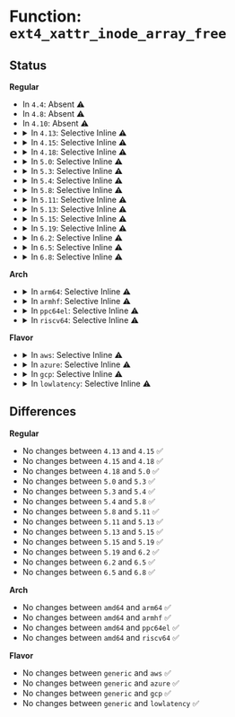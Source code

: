 # Function: <code>ext4_xattr_inode_array_free</code>

## Status
<b>Regular</b>
<ul>
<li>
In <code>4.4</code>: Absent ⚠️
</li>
<li>
In <code>4.8</code>: Absent ⚠️
</li>
<li>
In <code>4.10</code>: Absent ⚠️
</li>
<li>
<details>
<summary>In <code>4.13</code>: Selective Inline ⚠️</summary>

```c
void ext4_xattr_inode_array_free(struct ext4_xattr_inode_array *ea_inode_array);
```

**Collision:** Unique Global

**Inline:** Selective

**Transformation:** False

**Instances:**

```
In fs/ext4/xattr.c (ffffffff8133c970)
Location: fs/ext4/xattr.c:2885
Inline: True
Inline callers:
  - fs/ext4/xattr.c:ext4_xattr_block_set
Direct callers:
  - fs/ext4/inode.c:ext4_evict_inode
  - fs/ext4/inode.c:ext4_evict_inode
```
**Symbols:**

```
ffffffff8133ee10-ffffffff8133ee51: ext4_xattr_inode_array_free (STB_GLOBAL)
```
</details>
</li>
<li>
<details>
<summary>In <code>4.15</code>: Selective Inline ⚠️</summary>

```c
void ext4_xattr_inode_array_free(struct ext4_xattr_inode_array *ea_inode_array);
```

**Collision:** Unique Global

**Inline:** Selective

**Transformation:** False

**Instances:**

```
In fs/ext4/xattr.c (ffffffff81360f18)
Location: fs/ext4/xattr.c:2931
Inline: True
Inline callers:
  - fs/ext4/xattr.c:ext4_xattr_block_set
Direct callers:
  - fs/ext4/inode.c:ext4_evict_inode
  - fs/ext4/inode.c:ext4_evict_inode
```
**Symbols:**

```
ffffffff81363420-ffffffff81363461: ext4_xattr_inode_array_free (STB_GLOBAL)
```
</details>
</li>
<li>
<details>
<summary>In <code>4.18</code>: Selective Inline ⚠️</summary>

```c
void ext4_xattr_inode_array_free(struct ext4_xattr_inode_array *ea_inode_array);
```

**Collision:** Unique Global

**Inline:** Selective

**Transformation:** False

**Instances:**

```
In fs/ext4/xattr.c (ffffffff8138f890)
Location: fs/ext4/xattr.c:2945
Inline: True
Inline callers:
  - fs/ext4/xattr.c:ext4_xattr_block_set
Direct callers:
  - fs/ext4/inode.c:ext4_evict_inode
  - fs/ext4/inode.c:ext4_evict_inode
```
**Symbols:**

```
ffffffff81391bb0-ffffffff81391bf0: ext4_xattr_inode_array_free (STB_GLOBAL)
```
</details>
</li>
<li>
<details>
<summary>In <code>5.0</code>: Selective Inline ⚠️</summary>

```c
void ext4_xattr_inode_array_free(struct ext4_xattr_inode_array *ea_inode_array);
```

**Collision:** Unique Global

**Inline:** Selective

**Transformation:** False

**Instances:**

```
In fs/ext4/xattr.c (ffffffff813a7f6a)
Location: fs/ext4/xattr.c:2951
Inline: True
Inline callers:
  - fs/ext4/xattr.c:ext4_xattr_block_set
  - fs/ext4/xattr.c:ext4_xattr_block_set
Direct callers:
  - fs/ext4/inode.c:ext4_evict_inode
  - fs/ext4/inode.c:ext4_evict_inode
```
**Symbols:**

```
ffffffff813aa7f0-ffffffff813aa830: ext4_xattr_inode_array_free (STB_GLOBAL)
```
</details>
</li>
<li>
<details>
<summary>In <code>5.3</code>: Selective Inline ⚠️</summary>

```c
void ext4_xattr_inode_array_free(struct ext4_xattr_inode_array *ea_inode_array);
```

**Collision:** Unique Global

**Inline:** Selective

**Transformation:** False

**Instances:**

```
In fs/ext4/xattr.c (ffffffff813d2332)
Location: fs/ext4/xattr.c:2953
Inline: True
Inline callers:
  - fs/ext4/xattr.c:ext4_xattr_block_set
  - fs/ext4/xattr.c:ext4_xattr_block_set
Direct callers:
  - fs/ext4/inode.c:ext4_evict_inode
  - fs/ext4/inode.c:ext4_evict_inode
```
**Symbols:**

```
ffffffff813d49e0-ffffffff813d4a20: ext4_xattr_inode_array_free (STB_GLOBAL)
```
</details>
</li>
<li>
<details>
<summary>In <code>5.4</code>: Selective Inline ⚠️</summary>

```c
void ext4_xattr_inode_array_free(struct ext4_xattr_inode_array *ea_inode_array);
```

**Collision:** Unique Global

**Inline:** Selective

**Transformation:** False

**Instances:**

```
In fs/ext4/xattr.c (ffffffff813eba12)
Location: fs/ext4/xattr.c:2953
Inline: True
Inline callers:
  - fs/ext4/xattr.c:ext4_xattr_block_set
  - fs/ext4/xattr.c:ext4_xattr_block_set
Direct callers:
  - fs/ext4/inode.c:ext4_evict_inode
  - fs/ext4/inode.c:ext4_evict_inode
```
**Symbols:**

```
ffffffff813ee0c0-ffffffff813ee100: ext4_xattr_inode_array_free (STB_GLOBAL)
```
</details>
</li>
<li>
<details>
<summary>In <code>5.8</code>: Selective Inline ⚠️</summary>

```c
void ext4_xattr_inode_array_free(struct ext4_xattr_inode_array *ea_inode_array);
```

**Collision:** Unique Global

**Inline:** Selective

**Transformation:** False

**Instances:**

```
In fs/ext4/xattr.c (ffffffff814390f6)
Location: fs/ext4/xattr.c:2940
Inline: True
Inline callers:
  - fs/ext4/xattr.c:ext4_xattr_block_set
  - fs/ext4/xattr.c:ext4_xattr_block_set
Direct callers:
  - fs/ext4/inode.c:ext4_evict_inode
  - fs/ext4/inode.c:ext4_evict_inode
```
**Symbols:**

```
ffffffff8143b030-ffffffff8143b070: ext4_xattr_inode_array_free (STB_GLOBAL)
```
</details>
</li>
<li>
<details>
<summary>In <code>5.11</code>: Selective Inline ⚠️</summary>

```c
void ext4_xattr_inode_array_free(struct ext4_xattr_inode_array *ea_inode_array);
```

**Collision:** Unique Global

**Inline:** Selective

**Transformation:** False

**Instances:**

```
In fs/ext4/xattr.c (ffffffff81451c1f)
Location: fs/ext4/xattr.c:2948
Inline: True
Inline callers:
  - fs/ext4/xattr.c:ext4_xattr_block_set
  - fs/ext4/xattr.c:ext4_xattr_block_set
Direct callers:
  - fs/ext4/inode.c:ext4_evict_inode
  - fs/ext4/inode.c:ext4_evict_inode
```
**Symbols:**

```
ffffffff81453bb0-ffffffff81453bf0: ext4_xattr_inode_array_free (STB_GLOBAL)
```
</details>
</li>
<li>
<details>
<summary>In <code>5.13</code>: Selective Inline ⚠️</summary>

```c
void ext4_xattr_inode_array_free(struct ext4_xattr_inode_array *ea_inode_array);
```

**Collision:** Unique Global

**Inline:** Selective

**Transformation:** False

**Instances:**

```
In fs/ext4/xattr.c (ffffffff81457353)
Location: fs/ext4/xattr.c:2948
Inline: True
Inline callers:
  - fs/ext4/xattr.c:ext4_xattr_block_set
  - fs/ext4/xattr.c:ext4_xattr_block_set
Direct callers:
  - fs/ext4/inode.c:ext4_evict_inode
  - fs/ext4/inode.c:ext4_evict_inode
```
**Symbols:**

```
ffffffff814594e0-ffffffff81459520: ext4_xattr_inode_array_free (STB_GLOBAL)
```
</details>
</li>
<li>
<details>
<summary>In <code>5.15</code>: Selective Inline ⚠️</summary>

```c
void ext4_xattr_inode_array_free(struct ext4_xattr_inode_array *ea_inode_array);
```

**Collision:** Unique Global

**Inline:** Selective

**Transformation:** False

**Instances:**

```
In fs/ext4/xattr.c (ffffffff814ab3f8)
Location: fs/ext4/xattr.c:2932
Inline: True
Inline callers:
  - fs/ext4/xattr.c:ext4_xattr_block_set
  - fs/ext4/xattr.c:ext4_xattr_block_set
Direct callers:
  - fs/ext4/inode.c:ext4_evict_inode
  - fs/ext4/inode.c:ext4_evict_inode
```
**Symbols:**

```
ffffffff814ad5f0-ffffffff814ad630: ext4_xattr_inode_array_free (STB_GLOBAL)
```
</details>
</li>
<li>
<details>
<summary>In <code>5.19</code>: Selective Inline ⚠️</summary>

```c
void ext4_xattr_inode_array_free(struct ext4_xattr_inode_array *ea_inode_array);
```

**Collision:** Unique Global

**Inline:** Selective

**Transformation:** False

**Instances:**

```
In fs/ext4/xattr.c (ffffffff81532ef9)
Location: fs/ext4/xattr.c:2947
Inline: True
Inline callers:
  - fs/ext4/xattr.c:ext4_xattr_block_set
  - fs/ext4/xattr.c:ext4_xattr_block_set
Direct callers:
  - fs/ext4/inode.c:ext4_evict_inode
  - fs/ext4/inode.c:ext4_evict_inode
```
**Symbols:**

```
ffffffff81535660-ffffffff815356b0: ext4_xattr_inode_array_free (STB_GLOBAL)
```
</details>
</li>
<li>
<details>
<summary>In <code>6.2</code>: Selective Inline ⚠️</summary>

```c
void ext4_xattr_inode_array_free(struct ext4_xattr_inode_array *ea_inode_array);
```

**Collision:** Unique Global

**Inline:** Selective

**Transformation:** False

**Instances:**

```
In fs/ext4/xattr.c (ffffffff815d13d0)
Location: fs/ext4/xattr.c:2973
Inline: True
Inline callers:
  - fs/ext4/xattr.c:ext4_xattr_block_set
  - fs/ext4/xattr.c:ext4_xattr_block_set
Direct callers:
  - fs/ext4/inode.c:ext4_evict_inode
  - fs/ext4/inode.c:ext4_evict_inode
```
**Symbols:**

```
ffffffff815d3a20-ffffffff815d3a70: ext4_xattr_inode_array_free (STB_GLOBAL)
```
</details>
</li>
<li>
<details>
<summary>In <code>6.5</code>: Selective Inline ⚠️</summary>

```c
void ext4_xattr_inode_array_free(struct ext4_xattr_inode_array *ea_inode_array);
```

**Collision:** Unique Global

**Inline:** Selective

**Transformation:** False

**Instances:**

```
In fs/ext4/xattr.c (ffffffff81608f69)
Location: fs/ext4/xattr.c:3020
Inline: True
Inline callers:
  - fs/ext4/xattr.c:ext4_xattr_block_set
  - fs/ext4/xattr.c:ext4_xattr_block_set
Direct callers:
  - fs/ext4/inode.c:ext4_evict_inode
  - fs/ext4/inode.c:ext4_evict_inode
```
**Symbols:**

```
ffffffff8160b610-ffffffff8160b660: ext4_xattr_inode_array_free (STB_GLOBAL)
```
</details>
</li>
<li>
<details>
<summary>In <code>6.8</code>: Selective Inline ⚠️</summary>

```c
void ext4_xattr_inode_array_free(struct ext4_xattr_inode_array *ea_inode_array);
```

**Collision:** Unique Global

**Inline:** Selective

**Transformation:** False

**Instances:**

```
In fs/ext4/xattr.c (ffffffff81641ca9)
Location: fs/ext4/xattr.c:3020
Inline: True
Inline callers:
  - fs/ext4/xattr.c:ext4_xattr_block_set
  - fs/ext4/xattr.c:ext4_xattr_block_set
Direct callers:
  - fs/ext4/inode.c:ext4_evict_inode
  - fs/ext4/inode.c:ext4_evict_inode
```
**Symbols:**

```
ffffffff816443d0-ffffffff81644420: ext4_xattr_inode_array_free (STB_GLOBAL)
```
</details>
</li>
</ul>
<b>Arch</b>
<ul>
<li>
<details>
<summary>In <code>arm64</code>: Selective Inline ⚠️</summary>

```c
void ext4_xattr_inode_array_free(struct ext4_xattr_inode_array *ea_inode_array);
```

**Collision:** Unique Global

**Inline:** Selective

**Transformation:** False

**Instances:**

```
In fs/ext4/xattr.c (ffff8000104c4d9c)
Location: fs/ext4/xattr.c:2953
Inline: True
Inline callers:
  - fs/ext4/xattr.c:ext4_xattr_block_set
  - fs/ext4/xattr.c:ext4_xattr_block_set
Direct callers:
  - fs/ext4/inode.c:ext4_evict_inode
  - fs/ext4/inode.c:ext4_evict_inode
```
**Symbols:**

```
ffff8000104c70d8-ffff8000104c7130: ext4_xattr_inode_array_free (STB_GLOBAL)
```
</details>
</li>
<li>
<details>
<summary>In <code>armhf</code>: Selective Inline ⚠️</summary>

```c
void ext4_xattr_inode_array_free(struct ext4_xattr_inode_array *ea_inode_array);
```

**Collision:** Unique Global

**Inline:** Selective

**Transformation:** False

**Instances:**

```
In fs/ext4/xattr.c (c0688cd8)
Location: fs/ext4/xattr.c:2953
Inline: True
Inline callers:
  - fs/ext4/xattr.c:ext4_xattr_block_set
  - fs/ext4/xattr.c:ext4_xattr_block_set
Direct callers:
  - fs/ext4/inode.c:ext4_evict_inode
  - fs/ext4/inode.c:ext4_evict_inode
```
**Symbols:**

```
c068b0b8-c068b10c: ext4_xattr_inode_array_free (STB_GLOBAL)
```
</details>
</li>
<li>
<details>
<summary>In <code>ppc64el</code>: Selective Inline ⚠️</summary>

```c
void ext4_xattr_inode_array_free(struct ext4_xattr_inode_array *ea_inode_array);
```

**Collision:** Unique Global

**Inline:** Selective

**Transformation:** False

**Instances:**

```
In fs/ext4/xattr.c (c0000000005fc85c)
Location: fs/ext4/xattr.c:2953
Inline: True
Inline callers:
  - fs/ext4/xattr.c:ext4_xattr_block_set
  - fs/ext4/xattr.c:ext4_xattr_block_set
Direct callers:
  - fs/ext4/inode.c:ext4_evict_inode
  - fs/ext4/inode.c:ext4_evict_inode
```
**Symbols:**

```
c0000000005ff650-c0000000005ff6dc: ext4_xattr_inode_array_free (STB_GLOBAL)
```
</details>
</li>
<li>
<details>
<summary>In <code>riscv64</code>: Selective Inline ⚠️</summary>

```c
void ext4_xattr_inode_array_free(struct ext4_xattr_inode_array *ea_inode_array);
```

**Collision:** Unique Global

**Inline:** Selective

**Transformation:** False

**Instances:**

```
In fs/ext4/xattr.c (ffffffe00033f59a)
Location: fs/ext4/xattr.c:2953
Inline: True
Inline callers:
  - fs/ext4/xattr.c:ext4_xattr_block_set
  - fs/ext4/xattr.c:ext4_xattr_block_set
Direct callers:
  - fs/ext4/inode.c:ext4_evict_inode
  - fs/ext4/inode.c:ext4_evict_inode
```
**Symbols:**

```
ffffffe000341332-ffffffe000341386: ext4_xattr_inode_array_free (STB_GLOBAL)
```
</details>
</li>
</ul>
<b>Flavor</b>
<ul>
<li>
<details>
<summary>In <code>aws</code>: Selective Inline ⚠️</summary>

```c
void ext4_xattr_inode_array_free(struct ext4_xattr_inode_array *ea_inode_array);
```

**Collision:** Unique Global

**Inline:** Selective

**Transformation:** False

**Instances:**

```
In fs/ext4/xattr.c (ffffffff813e3ff2)
Location: fs/ext4/xattr.c:2953
Inline: True
Inline callers:
  - fs/ext4/xattr.c:ext4_xattr_block_set
  - fs/ext4/xattr.c:ext4_xattr_block_set
Direct callers:
  - fs/ext4/inode.c:ext4_evict_inode
  - fs/ext4/inode.c:ext4_evict_inode
```
**Symbols:**

```
ffffffff813e66a0-ffffffff813e66e0: ext4_xattr_inode_array_free (STB_GLOBAL)
```
</details>
</li>
<li>
<details>
<summary>In <code>azure</code>: Selective Inline ⚠️</summary>

```c
void ext4_xattr_inode_array_free(struct ext4_xattr_inode_array *ea_inode_array);
```

**Collision:** Unique Global

**Inline:** Selective

**Transformation:** False

**Instances:**

```
In fs/ext4/xattr.c (ffffffff813d4a72)
Location: fs/ext4/xattr.c:2953
Inline: True
Inline callers:
  - fs/ext4/xattr.c:ext4_xattr_block_set
  - fs/ext4/xattr.c:ext4_xattr_block_set
Direct callers:
  - fs/ext4/inode.c:ext4_evict_inode
  - fs/ext4/inode.c:ext4_evict_inode
```
**Symbols:**

```
ffffffff813d7120-ffffffff813d7160: ext4_xattr_inode_array_free (STB_GLOBAL)
```
</details>
</li>
<li>
<details>
<summary>In <code>gcp</code>: Selective Inline ⚠️</summary>

```c
void ext4_xattr_inode_array_free(struct ext4_xattr_inode_array *ea_inode_array);
```

**Collision:** Unique Global

**Inline:** Selective

**Transformation:** False

**Instances:**

```
In fs/ext4/xattr.c (ffffffff813e1372)
Location: fs/ext4/xattr.c:2953
Inline: True
Inline callers:
  - fs/ext4/xattr.c:ext4_xattr_block_set
  - fs/ext4/xattr.c:ext4_xattr_block_set
Direct callers:
  - fs/ext4/inode.c:ext4_evict_inode
  - fs/ext4/inode.c:ext4_evict_inode
```
**Symbols:**

```
ffffffff813e3a20-ffffffff813e3a60: ext4_xattr_inode_array_free (STB_GLOBAL)
```
</details>
</li>
<li>
<details>
<summary>In <code>lowlatency</code>: Selective Inline ⚠️</summary>

```c
void ext4_xattr_inode_array_free(struct ext4_xattr_inode_array *ea_inode_array);
```

**Collision:** Unique Global

**Inline:** Selective

**Transformation:** False

**Instances:**

```
In fs/ext4/xattr.c (ffffffff813f6788)
Location: fs/ext4/xattr.c:2953
Inline: True
Inline callers:
  - fs/ext4/xattr.c:ext4_xattr_block_set
  - fs/ext4/xattr.c:ext4_xattr_block_set
Direct callers:
  - fs/ext4/inode.c:ext4_evict_inode
  - fs/ext4/inode.c:ext4_evict_inode
```
**Symbols:**

```
ffffffff813f8e30-ffffffff813f8e70: ext4_xattr_inode_array_free (STB_GLOBAL)
```
</details>
</li>
</ul>

## Differences
<b>Regular</b>
<ul>
<li>
No changes between <code>4.13</code> and <code>4.15</code> ✅
</li>
<li>
No changes between <code>4.15</code> and <code>4.18</code> ✅
</li>
<li>
No changes between <code>4.18</code> and <code>5.0</code> ✅
</li>
<li>
No changes between <code>5.0</code> and <code>5.3</code> ✅
</li>
<li>
No changes between <code>5.3</code> and <code>5.4</code> ✅
</li>
<li>
No changes between <code>5.4</code> and <code>5.8</code> ✅
</li>
<li>
No changes between <code>5.8</code> and <code>5.11</code> ✅
</li>
<li>
No changes between <code>5.11</code> and <code>5.13</code> ✅
</li>
<li>
No changes between <code>5.13</code> and <code>5.15</code> ✅
</li>
<li>
No changes between <code>5.15</code> and <code>5.19</code> ✅
</li>
<li>
No changes between <code>5.19</code> and <code>6.2</code> ✅
</li>
<li>
No changes between <code>6.2</code> and <code>6.5</code> ✅
</li>
<li>
No changes between <code>6.5</code> and <code>6.8</code> ✅
</li>
</ul>
<b>Arch</b>
<ul>
<li>
No changes between <code>amd64</code> and <code>arm64</code> ✅
</li>
<li>
No changes between <code>amd64</code> and <code>armhf</code> ✅
</li>
<li>
No changes between <code>amd64</code> and <code>ppc64el</code> ✅
</li>
<li>
No changes between <code>amd64</code> and <code>riscv64</code> ✅
</li>
</ul>
<b>Flavor</b>
<ul>
<li>
No changes between <code>generic</code> and <code>aws</code> ✅
</li>
<li>
No changes between <code>generic</code> and <code>azure</code> ✅
</li>
<li>
No changes between <code>generic</code> and <code>gcp</code> ✅
</li>
<li>
No changes between <code>generic</code> and <code>lowlatency</code> ✅
</li>
</ul>
